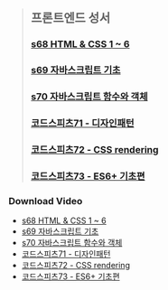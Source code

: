 > ## 프론트엔드 성서
> ### [s68 HTML & CSS 1 ~ 6](https://www.youtube.com/playlist?list=PLBA53uNlbf-u3OAIagIsLNC4Pq5bfgvRY)
> ### [s69 자바스크립트 기초](https://www.youtube.com/playlist?list=PLBA53uNlbf-vBJXtKI_0hLZzD6NRT1Aeb)
> ### [s70 자바스크립트 함수와 객체](https://www.youtube.com/playlist?list=PLBA53uNlbf-txQfh0C1fSESltNTNdw6Mm)
> ### [코드스피츠71 - 디자인패턴](https://www.youtube.com/playlist?list=PLBA53uNlbf-ud8ttaC5QoC3XwJ04eOWbU)
> ### [코드스피츠72 - CSS rendering](https://www.youtube.com/playlist?list=PLBA53uNlbf-tphIAedApiEjoAMa91dBnx)
> ### [코드스피츠73 - ES6+ 기초편](https://www.youtube.com/playlist?list=PLBA53uNlbf-tKPtxR85LmXFYk0pNF8-Og)


### Download Video
- [s68 HTML & CSS 1 ~ 6](http://www.downyoutubemp4.com/playlist?list=PLBA53uNlbf-u3OAIagIsLNC4Pq5bfgvRY)
- [s69 자바스크립트 기초](http://www.downyoutubemp4.com/playlist?list=PLBA53uNlbf-vBJXtKI_0hLZzD6NRT1Aeb)
- [s70 자바스크립트 함수와 객체](http://www.downyoutubemp4.com//playlist?list=PLBA53uNlbf-txQfh0C1fSESltNTNdw6Mm)
- [코드스피츠71 - 디자인패턴](http://www.downyoutubemp4.com//playlist?list=PLBA53uNlbf-ud8ttaC5QoC3XwJ04eOWbU)
- [코드스피츠72 - CSS rendering](http://www.downyoutubemp4.com//playlist?list=PLBA53uNlbf-tphIAedApiEjoAMa91dBnx)
- [코드스피츠73 - ES6+ 기초편](http://www.downyoutubemp4.com//playlist?list=PLBA53uNlbf-tKPtxR85LmXFYk0pNF8-Og)